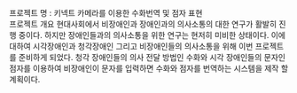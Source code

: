 프로젝트 명 : 키넥트 카메라를 이용한 수화번역 및 점자 표현  
프로젝트 개요 
현대사회에서 비장애인과 장애인과의 의사소통의 대한 연구가 활발히 진행 중이다. 하지만  장애인들과의 의사소통을 위한 연구는 현저히 미비한 상태이다. 이에 대하여 시각장애인과  청각장애인 그리고 비장애인들의 의사소통을 위해 이번 프로젝트를 준비하게 되었다. 청각  장애인들의 의사 전달 방법인 수화와 시각 장애인들의 문자인 점자를 이용하여 비장애인이  문자를 입력하면 수화와 점자를 번역하는 시스템을 제작 할 계획이다.
